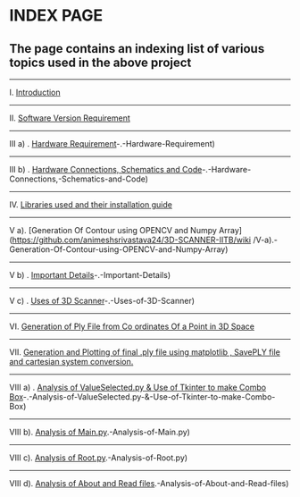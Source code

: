 # INDEX PAGE
## The page contains an indexing list of various topics used in the above project
***
I. [Introduction](https://github.com/animeshsrivastava24/3D-SCANNER-IITB/wiki/I.-Introduction)
***
II. [Software Version Requirement](https://github.com/animeshsrivastava24/3D-SCANNER-IITB/wiki/II.-Software-Version-Requirement)
***
III a) . [Hardware Requirement](https://github.com/animeshsrivastava24/3D-SCANNER-IITB/wiki/III-a)-.-Hardware-Requirement)
***
III b) . [Hardware Connections, Schematics and Code](https://github.com/animeshsrivastava24/3D-SCANNER-IITB/wiki/III-b)-.-Hardware-Connections,-Schematics-and-Code)
***
IV. [Libraries used and their installation guide](https://github.com/animeshsrivastava24/3D-SCANNER-IITB/wiki/IV.-Libraries-used-and-their-installation-guide)
***
V a). [Generation Of Contour using OPENCV and Numpy Array](https://github.com/animeshsrivastava24/3D-SCANNER-IITB/wiki
/V-a).-Generation-Of-Contour-using-OPENCV-and-Numpy-Array)
***
V b) . [Important Details](https://github.com/animeshsrivastava24/3D-SCANNER-IITB/wiki/V-b)-.-Important-Details)
***
V c) . [Uses of 3D Scanner](https://github.com/animeshsrivastava24/3D-SCANNER-IITB/wiki/V-c)-.-Uses-of-3D-Scanner)
***
VI. [Generation of Ply File from Co ordinates Of a Point in 3D Space](https://github.com/animeshsrivastava24/3D-SCANNER-IITB/wiki/VI.-Generation-of-Ply-File-from-Co-ordinates-Of-a-Point-in-3D-Space)
***
VII. [Generation and Plotting of final .ply file using matplotlib , SavePLY file and cartesian system conversion.](https://github.com/animeshsrivastava24/3D-SCANNER-IITB/wiki/VII.--Generation-and-Plotting-of-final-.ply-file-using-matplotlib-,-SavePLY-file-and-cartesian-system-conversion.)
***
VIII a) . [Analysis of ValueSelected.py & Use of Tkinter to make Combo Box](https://github.com/animeshsrivastava24/3D-SCANNER-IITB/wiki/VIII-a)-.-Analysis-of-ValueSelected.py-&-Use-of-Tkinter-to-make-Combo-Box)
***
VIII b). [Analysis of Main.py](https://github.com/animeshsrivastava24/3D-SCANNER-IITB/wiki/VIII-b).-Analysis-of-Main.py)
***
VIII c). [Analysis of Root.py](https://github.com/animeshsrivastava24/3D-SCANNER-IITB/wiki/VIII-c).-Analysis-of-Root.py)
***
VIII d). [Analysis of About and Read files](https://github.com/animeshsrivastava24/3D-SCANNER-IITB/wiki/VIII-d).-Analysis-of-About-and-Read-files)
